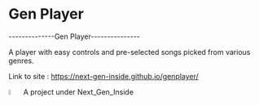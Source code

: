 # Gen Player
--------------Gen Player---------------


A player with easy controls and pre-selected songs picked from various genres.


Link to site : https://next-gen-inside.github.io/genplayer/


<img src="https://i.imgur.com/DzTcHVd.png" alt="Alt text" title="Next Gen Inside" width="5%">
A project under Next_Gen_Inside
